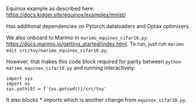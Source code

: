 Equinox example as described here: https://docs.kidger.site/equinox/examples/mnist/

Has additional dependencies on Pytorch dataloaders and Optax optimizers. 

We also onboard to Marimo in `marimo_equinox_cifar10.py`: https://docs.marimo.io/getting_started/index.html. To run, just run `marimo edit src/toy/marimo_equinox_cifar10.py`. 

However, that makes this code block required for parity between `python marimo_equinox_cifar10.py` and running interactively:

```
import sys
import os
sys.path[0] = f'{os.getcwd()}/src/toy'
```

It also blocks * imports which is another change from `equinox_cifar10.py`.